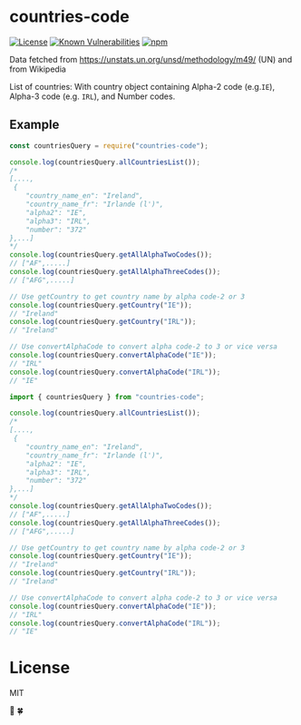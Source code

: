 # countries-code

[![License](https://img.shields.io/badge/license-MIT-green.svg)](https://opensource.org/licenses/MIT)
[![Known Vulnerabilities](https://snyk.io/test/github/nirvana-flame/countries-code/badge.svg?targetFile=package.json)](https://snyk.io/test/github/nirvana-flame/countries-code?targetFile=package.json)
[![npm](https://img.shields.io/badge/npm-1\.0\.6-yellow.svg)](https://www.npmjs.com/package/countries-code)

Data fetched from https://unstats.un.org/unsd/methodology/m49/ (UN)
and from Wikipedia

List of countries:
With country object containing Alpha-2 code (e.g.`IE`), Alpha-3 code (e.g. `IRL`), and Number codes.

## Example

```js
const countriesQuery = require("countries-code");

console.log(countriesQuery.allCountriesList());
/*
[....,
 {
    "country_name_en": "Ireland",
    "country_name_fr": "Irlande (l')",
    "alpha2": "IE",
    "alpha3": "IRL",
    "number": "372"
},...] 
*/
console.log(countriesQuery.getAllAlphaTwoCodes());
// ["AF",.....]
console.log(countriesQuery.getAllAlphaThreeCodes());
// ["AFG",.....]

// Use getCountry to get country name by alpha code-2 or 3
console.log(countriesQuery.getCountry("IE"));
// "Ireland"
console.log(countriesQuery.getCountry("IRL"));
// "Ireland"

// Use convertAlphaCode to convert alpha code-2 to 3 or vice versa
console.log(countriesQuery.convertAlphaCode("IE"));
// "IRL"
console.log(countriesQuery.convertAlphaCode("IRL"));
// "IE"
```

```js
import { countriesQuery } from "countries-code";

console.log(countriesQuery.allCountriesList());
/*
[....,
 {
    "country_name_en": "Ireland",
    "country_name_fr": "Irlande (l')",
    "alpha2": "IE",
    "alpha3": "IRL",
    "number": "372"
},...] 
*/
console.log(countriesQuery.getAllAlphaTwoCodes());
// ["AF",.....]
console.log(countriesQuery.getAllAlphaThreeCodes());
// ["AFG",.....]

// Use getCountry to get country name by alpha code-2 or 3
console.log(countriesQuery.getCountry("IE"));
// "Ireland"
console.log(countriesQuery.getCountry("IRL"));
// "Ireland"

// Use convertAlphaCode to convert alpha code-2 to 3 or vice versa
console.log(countriesQuery.convertAlphaCode("IE"));
// "IRL"
console.log(countriesQuery.convertAlphaCode("IRL"));
// "IE"
```

# License

MIT

:incoming_envelope: :four_leaf_clover:
